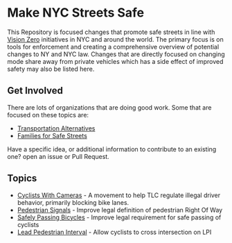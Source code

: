 # Make NYC Streets Safe

This Repository is focused changes that promote safe streets in line with [Vision Zero](http://www.nyc.gov/VisionZero) initiatives in NYC and around the world. The primary focus is on tools for enforcement and creating a comprehensive overview of potential changes to NY and NYC law. Changes that are directly focused on changing mode share away from private vehicles which has a side effect of improved safety may also be listed here.

## Get Involved

There are lots of organizations that are doing good work. Some that are focused on these topics are:

* [Transportation Alternatives](https://www.transalt.org/)
* [Families for Safe Streets](http://familiesforsafestreets.org/)

Have a specific idea, or additional information to contribute to an existing one? open an issue or Pull Request.

## Topics

* [Cyclists With Cameras](cyclists_with_cameras.md) - A movement to help TLC regulate illegal driver behavior, primarily blocking bike lanes.
* [Pedestrian Signals](pedestrian_signals.md) - Improve legal definition of pedestrian Right Of Way
* [Safely Passing Bicycles](safely_passing_bicycles.md) - Improve legal requirement for safe passing of cyclists
* [Lead Pedestrian Interval](lead_pedestrian_interval.md) - Allow cyclists to cross intersection on LPI
